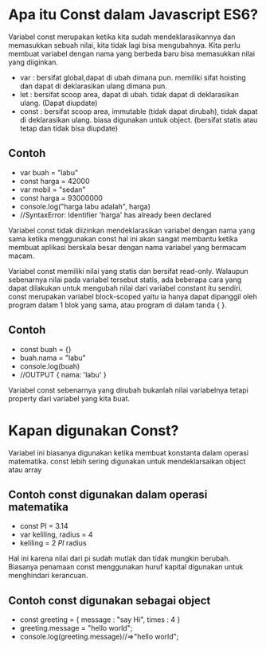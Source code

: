 # Apa itu Const dalam Javascript ES6?

Variabel const merupakan ketika kita sudah mendeklarasikannya dan memasukkan sebuah nilai, kita tidak lagi bisa mengubahnya. Kita perlu membuat variabel dengan nama yang berbeda baru bisa memasukkan nilai yang diiginkan.

- var : bersifat global,dapat di ubah dimana pun. memiliki sifat hoisting dan dapat di deklarasikan ulang dimana pun.
- let : bersifat scoop area, dapat di ubah. tidak dapat di deklarasikan ulang. (Dapat diupdate)
- const : bersifat scoop area, immutable (tidak dapat dirubah), tidak dapat di deklarasikan ulang. biasa digunakan untuk object. (bersifat statis atau tetap dan tidak bisa diupdate)

## Contoh

- var buah = "labu"
- const harga = 42000
- var mobil = "sedan"
- const harga = 93000000
- console.log("harga labu adalah", harga)
- //SyntaxError: Identifier 'harga' has already been declared

Variabel const tidak diizinkan mendeklarasikan variabel dengan nama yang sama ketika menggunakan const hal ini akan sangat membantu ketika membuat aplikasi berskala besar dengan nama variabel yang bermacam macam.

Variabel const memiliki nilai yang statis dan bersifat read-only. Walaupun sebenarnya nilai pada variabel tersebut statis, ada beberapa cara yang dapat dilakukan untuk mengubah nilai dari variabel constant itu sendiri. const merupakan variabel block-scoped yaitu ia hanya dapat dipanggil oleh program dalam 1 blok yang sama, atau program di dalam tanda { }.

## Contoh

- const buah = {}
- buah.nama = "labu"
- console.log(buah)
- //OUTPUT { nama: 'labu' }

Variabel const sebenarnya yang dirubah bukanlah nilai variabelnya tetapi property dari variabel yang kita buat.

# Kapan digunakan Const?

Variabel ini biasanya digunakan ketika membuat konstanta dalam operasi matematika. const lebih sering digunakan untuk mendeklarsaikan object atau array

## Contoh const digunakan dalam operasi matematika

- const PI = 3.14
- var keliling, radius = 4
- keliling = 2 *PI* radius

Hal ini karena nilai dari pi sudah mutlak dan tidak mungkin berubah. Biasanya penamaan const menggunakan huruf kapital digunakan untuk menghindari kerancuan.

## Contoh const digunakan sebagai object

- const greeting = {
        message : "say Hi",
        times : 4
    }
- greeting.message = "hello world";
- console.log(greeting.message)//=>"hello world";